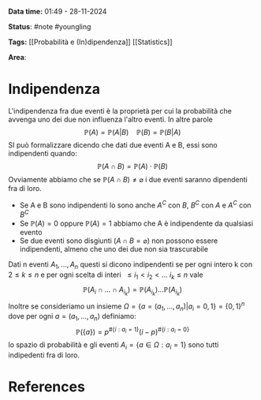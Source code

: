 **Data time:** 01:49 - 28-11-2024

**Status**: #note #youngling 

**Tags:** [[Probabilità e (In)dipendenza]] [[Statistics]]

**Area**: 
# Indipendenza

L'indipendenza fra due eventi è la proprietà per cui la probabilità che avvenga uno dei due non influenza l'altro eventi. In altre parole
$$\mathbb{P}(A) = \mathbb{P}(A | B) \:\:\:\: \mathbb{P}(B) = \mathbb{P}(B|A)$$
SI può formalizzare dicendo che dati due eventi A e B, essi sono indipendenti quando:
$$\mathbb{P}(A \cap B) = \mathbb{P}(A) \cdot \mathbb{P}(B)$$
Ovviamente abbiamo che se $\mathbb{P}(A\cap B) \neq \varnothing$ i due eventi saranno dipendenti fra di loro.
- Se A e B sono indipendenti lo sono anche $A^C$ con $B$, $B^C$ con $A$ e $A^C$ con $B^C$ 
- Se $\mathbb{P}(A) = 0$ oppure $\mathbb{P}(A) = 1$ abbiamo che A è indipendente da qualsiasi evento
- Se due eventi sono disgiunti  ($A \cap B = \varnothing$) non possono essere indipendenti, almeno che uno dei due non sia trascurabile

Dati n eventi $A_1, \dots, A_n$ questi si dicono indipendenti se per ogni intero k con $2 \leq k \leq n$ e per ogni scelta di interi $\ \leq i_1 < i_2 < \dots \ i_k \leq n$ vale
$$\mathbb{P}(A_{i} \cap \dots \cap A_{i_{k}}) = \mathbb{P}(A_{i_{k}}) \dots \mathbb{P}(A_{i_k})$$ 
Inoltre se consideriamo un insieme $\Omega = \{a = (a_1, \dots, a_n) | a_i =0,1\} = \{0, 1\}^n$ dove per ogni $a = (a_1, \dots, a_n)$ definiamo:
$$\mathbb{P}(\{a\}) = p^{\#\{i:a_i=1\}}(i-p)^{\#\{i:a_i = 0\}}$$
lo spazio di probabilità e gli eventi $A_i = \{a \in \Omega : a_i = 1\}$ sono tutti indipedenti fra di loro.
# References